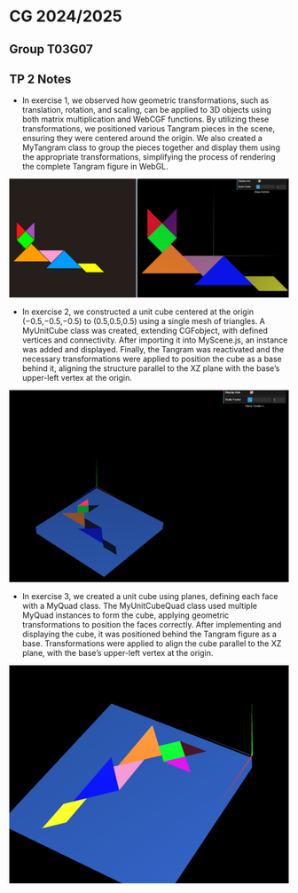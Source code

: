 # CG 2024/2025

## Group T03G07

## TP 2 Notes

- In exercise 1, we observed how geometric transformations, such as translation, rotation, and scaling, can be applied to 3D objects using both matrix multiplication and WebCGF functions. By utilizing these transformations, we positioned various Tangram pieces in the scene, ensuring they were centered around the origin. We also created a MyTangram class to group the pieces together and display them using the appropriate transformations, simplifying the process of rendering the complete Tangram figure in WebGL.

![Screenshot 1](screenshots/cg-t03g07-tp2-1.png)

- In exercise 2, we constructed a unit cube centered at the origin (−0.5,−0.5,−0.5) to (0.5,0.5,0.5) using a single mesh of triangles. A MyUnitCube class was created, extending CGFobject, with defined vertices and connectivity. After importing it into MyScene.js, an instance was added and displayed. Finally, the Tangram was reactivated and the necessary transformations were applied to position the cube as a base behind it, aligning the structure parallel to the XZ plane with the base’s upper-left vertex at the origin.

![Screenshot 2](screenshots/cg-t03g07-tp2-2.png)

- In exercise 3, we created a unit cube using planes, defining each face with a MyQuad class. The MyUnitCubeQuad class used multiple MyQuad instances to form the cube, applying geometric transformations to position the faces correctly. After implementing and displaying the cube, it was positioned behind the Tangram figure as a base. Transformations were applied to align the cube parallel to the XZ plane, with the base’s upper-left vertex at the origin.

![Screenshot 3](screenshots/cg-t03g07-tp2-3.png)
